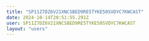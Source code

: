 ```yaml
---
title: "SP11Z7DZ6V21XNCSBED9RE5TYKE50SVDYC7KWCAST"
date: 2024-10-14T20:51:55.291Z
user: SP11Z7DZ6V21XNCSBED9RE5TYKE50SVDYC7KWCAST
layout: "users"
---
```

    